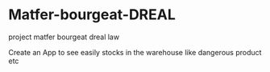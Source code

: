 # Matfer-bourgeat-DREAL
project matfer bourgeat dreal law

Create an App to see easily stocks in the warehouse like dangerous product etc 
